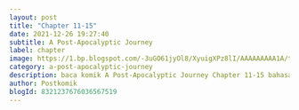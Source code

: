```yaml
---
layout: post 
title: "Chapter 11-15"
date: 2021-12-26 19:27:40
subtitle: A Post-Apocalyptic Journey
label: chapter
image: https://1.bp.blogspot.com/-3uGO61jyOl8/XyuigXPz8lI/AAAAAAAAA1A/ty5_UF9TT0MDvF5x5Q8852dZUxs4Y32jQCLcBGAsYHQ/s72-c/A-Post-Apocalyptic-Journe.jpg
category: a-post-apocalyptic-journey
description: baca komik A Post-Apocalyptic Journey Chapter 11-15 bahasa indonesia 
author: Postkomik
blogId: 8321237676036567519
---
```

